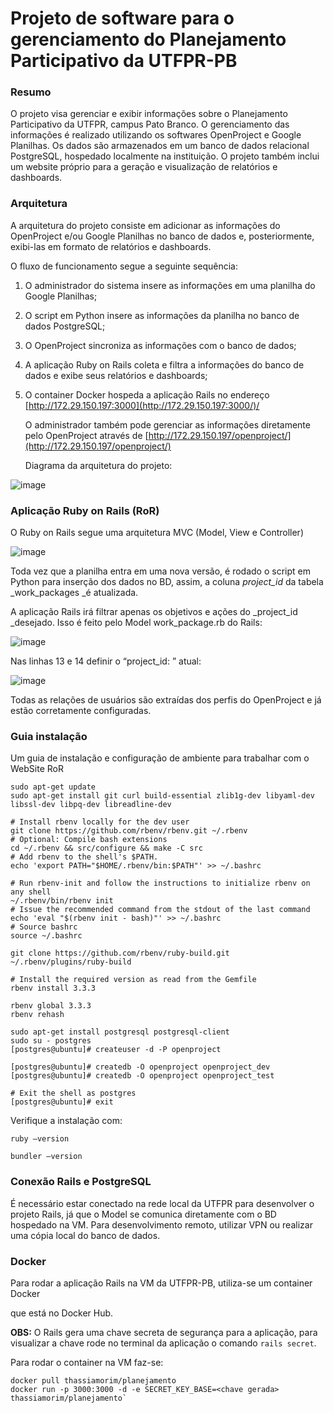 # Projeto de software para o gerenciamento do Planejamento Participativo da UTFPR-PB 


### Resumo

O projeto visa gerenciar e exibir informações sobre o Planejamento Participativo da UTFPR, campus Pato Branco. O gerenciamento das informações é realizado utilizando os softwares OpenProject e Google Planilhas. Os dados são armazenados em um banco de dados relacional PostgreSQL, hospedado localmente na instituição. O projeto também inclui um website próprio para a geração e visualização de relatórios e dashboards.


### Arquitetura

A arquitetura do projeto consiste em adicionar as informações do OpenProject e/ou Google Planilhas no banco de dados e, posteriormente, exibi-las em formato de relatórios e dashboards.

O fluxo de funcionamento segue a seguinte sequência:

1. O administrador do sistema insere as informações em uma planilha do Google Planilhas;
2. O script em Python insere as informações da planilha no banco de dados PostgreSQL;
3. O OpenProject sincroniza as informações com o banco de dados;
4. A aplicação Ruby on Rails coleta e filtra a informações do banco de dados e exibe seus relatórios e dashboards;
5. O container Docker hospeda a aplicação Rails no endereço [http://172.29.150.197:3000](http://172.29.150.197:3000/)/

	O administrador também pode gerenciar as informações diretamente pelo OpenProject através de [http://172.29.150.197/openproject/](http://172.29.150.197/openproject/)

	Diagrama da arquitetura do projeto:

![image](https://github.com/user-attachments/assets/0f6ffa44-ad28-499f-b261-fcc80301166a)


### Aplicação Ruby on Rails (RoR)

O Ruby on Rails segue uma arquitetura MVC (Model, View e Controller)


![image](https://github.com/user-attachments/assets/db3d9e65-3691-4916-a4b8-e5d6b326fe43)


Toda vez que a planilha entra em uma nova versão, é rodado o script em Python para inserção dos dados no BD, assim, a coluna _project_id_ da tabela _work_packages _é atualizada.

A aplicação Rails irá filtrar apenas os objetivos e ações do _project_id _desejado. Isso é feito pelo Model work_package.rb do Rails:

![image](https://github.com/user-attachments/assets/56fce10d-cd0a-47dd-9f44-a3261134c1ec)

Nas linhas 13 e 14 definir o “project_id: ” atual:

![image](https://github.com/user-attachments/assets/c6a5a4eb-49e9-4acb-8a0a-bdcd3d957cfd)


Todas as relações de usuários são extraídas dos perfis do OpenProject e já estão corretamente configuradas.


### Guia instalação 

Um guia de instalação e configuração de ambiente para trabalhar com o WebSite RoR


```
sudo apt-get update
sudo apt-get install git curl build-essential zlib1g-dev libyaml-dev libssl-dev libpq-dev libreadline-dev

# Install rbenv locally for the dev user
git clone https://github.com/rbenv/rbenv.git ~/.rbenv
# Optional: Compile bash extensions
cd ~/.rbenv && src/configure && make -C src
# Add rbenv to the shell's $PATH.
echo 'export PATH="$HOME/.rbenv/bin:$PATH"' >> ~/.bashrc

# Run rbenv-init and follow the instructions to initialize rbenv on any shell
~/.rbenv/bin/rbenv init
# Issue the recommended command from the stdout of the last command
echo 'eval "$(rbenv init - bash)"' >> ~/.bashrc
# Source bashrc
source ~/.bashrc

git clone https://github.com/rbenv/ruby-build.git ~/.rbenv/plugins/ruby-build

# Install the required version as read from the Gemfile
rbenv install 3.3.3

rbenv global 3.3.3
rbenv rehash

sudo apt-get install postgresql postgresql-client
sudo su - postgres
[postgres@ubuntu]# createuser -d -P openproject

[postgres@ubuntu]# createdb -O openproject openproject_dev
[postgres@ubuntu]# createdb -O openproject openproject_test

# Exit the shell as postgres
[postgres@ubuntu]# exit
```



Verifique a instalação com:


```
ruby –version

bundler –version
```



### Conexão Rails e PostgreSQL

É necessário estar conectado na rede local da UTFPR para desenvolver o projeto Rails, já que o Model se comunica diretamente com o BD hospedado na VM. Para desenvolvimento remoto, utilizar VPN ou realizar uma cópia local do banco de dados.


### Docker

Para rodar a aplicação Rails na VM da UTFPR-PB, utiliza-se um container Docker

que está no Docker Hub. 

**OBS:** O Rails gera uma chave secreta de segurança para a aplicação, para visualizar a chave rode no terminal da aplicação o comando `rails secret`.

Para rodar o container na VM faz-se:


```
docker pull thassiamorim/planejamento
docker run -p 3000:3000 -d -e SECRET_KEY_BASE=<chave gerada> thassiamorim/planejamento`
```

